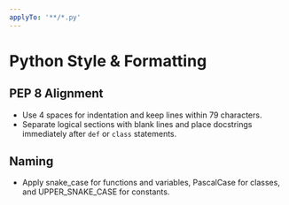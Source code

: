 ```yaml
---
applyTo: '**/*.py'
---
```


# Python Style & Formatting

## PEP 8 Alignment
- Use 4 spaces for indentation and keep lines within 79 characters.
- Separate logical sections with blank lines and place docstrings immediately after `def` or `class` statements.

## Naming
- Apply snake_case for functions and variables, PascalCase for classes, and UPPER_SNAKE_CASE for constants.
